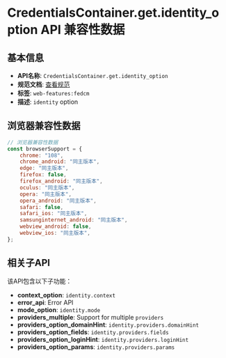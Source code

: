 # CredentialsContainer.get.identity_option API 兼容性数据

## 基本信息

- **API名称**: `CredentialsContainer.get.identity_option`
- **规范文档**: [查看规范](https://w3c-fedid.github.io/FedCM/#dom-credentialrequestoptions-identity)
- **标签**: `web-features:fedcm`
- **描述**: `identity` option

## 浏览器兼容性数据

```javascript
// 浏览器兼容性数据
const browserSupport = {
    chrome: "108",
    chrome_android: "同主版本",
    edge: "同主版本",
    firefox: false,
    firefox_android: "同主版本",
    oculus: "同主版本",
    opera: "同主版本",
    opera_android: "同主版本",
    safari: false,
    safari_ios: "同主版本",
    samsunginternet_android: "同主版本",
    webview_android: false,
    webview_ios: "同主版本",
};

```

## 相关子API

该API包含以下子功能：

- **context_option**: `identity.context`
- **error_api**: Error API
- **mode_option**: `identity.mode`
- **providers_multiple**: Support for multiple `providers`
- **providers_option_domainHint**: `identity.providers.domainHint`
- **providers_option_fields**: `identity.providers.fields`
- **providers_option_loginHint**: `identity.providers.loginHint`
- **providers_option_params**: `identity.providers.params`

